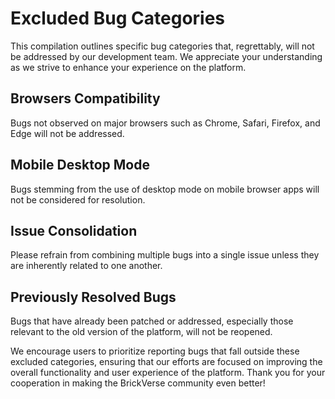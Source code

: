 # Excluded Bug Categories
This compilation outlines specific bug categories that, regrettably, will not be addressed by our development team. We appreciate your understanding as we strive to enhance your experience on the platform.

## Browsers Compatibility
Bugs not observed on major browsers such as Chrome, Safari, Firefox, and Edge will not be addressed.
  
## Mobile Desktop Mode
Bugs stemming from the use of desktop mode on mobile browser apps will not be considered for resolution.

## Issue Consolidation
Please refrain from combining multiple bugs into a single issue unless they are inherently related to one another.

## Previously Resolved Bugs
Bugs that have already been patched or addressed, especially those relevant to the old version of the platform, will not be reopened.

  We encourage users to prioritize reporting bugs that fall outside these excluded categories, ensuring that our efforts are focused on improving the overall functionality and user experience of the platform. Thank you for your cooperation in making the BrickVerse community even better!
